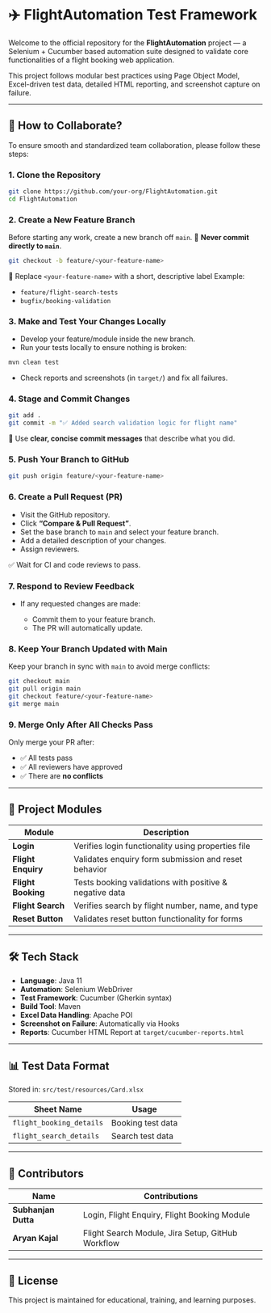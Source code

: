 # ✈️ FlightAutomation Test Framework

Welcome to the official repository for the **FlightAutomation** project — a Selenium + Cucumber based automation suite designed to validate core functionalities of a flight booking web application.

This project follows modular best practices using Page Object Model, Excel-driven test data, detailed HTML reporting, and screenshot capture on failure.

---

## 🚀 How to Collaborate?

To ensure smooth and standardized team collaboration, please follow these steps:

### 1. Clone the Repository

```bash
git clone https://github.com/your-org/FlightAutomation.git
cd FlightAutomation
````

### 2. Create a New Feature Branch

Before starting any work, create a new branch off `main`.
🚫 **Never commit directly to `main`**.

```bash
git checkout -b feature/<your-feature-name>
```

🔁 Replace `<your-feature-name>` with a short, descriptive label
Example:

* `feature/flight-search-tests`
* `bugfix/booking-validation`

### 3. Make and Test Your Changes Locally

* Develop your feature/module inside the new branch.
* Run your tests locally to ensure nothing is broken:

```bash
mvn clean test
```

* Check reports and screenshots (in `target/`) and fix all failures.

### 4. Stage and Commit Changes

```bash
git add .
git commit -m "✅ Added search validation logic for flight name"
```

📌 Use **clear, concise commit messages** that describe what you did.

### 5. Push Your Branch to GitHub

```bash
git push origin feature/<your-feature-name>
```

### 6. Create a Pull Request (PR)

* Visit the GitHub repository.
* Click **“Compare & Pull Request”**.
* Set the base branch to `main` and select your feature branch.
* Add a detailed description of your changes.
* Assign reviewers.

✅ Wait for CI and code reviews to pass.

### 7. Respond to Review Feedback

* If any requested changes are made:

  * Commit them to your feature branch.
  * The PR will automatically update.

### 8. Keep Your Branch Updated with Main

Keep your branch in sync with `main` to avoid merge conflicts:

```bash
git checkout main
git pull origin main
git checkout feature/<your-feature-name>
git merge main
```

### 9. Merge Only After All Checks Pass

Only merge your PR after:

* ✅ All tests pass
* ✅ All reviewers have approved
* ✅ There are **no conflicts**

---

## 📁 Project Modules

| Module             | Description                                             |
| ------------------ | ------------------------------------------------------- |
| **Login**          | Verifies login functionality using properties file      |
| **Flight Enquiry** | Validates enquiry form submission and reset behavior    |
| **Flight Booking** | Tests booking validations with positive & negative data |
| **Flight Search**  | Verifies search by flight number, name, and type        |
| **Reset Button**   | Validates reset button functionality for forms          |

---

## 🛠 Tech Stack

* **Language**: Java 11
* **Automation**: Selenium WebDriver
* **Test Framework**: Cucumber (Gherkin syntax)
* **Build Tool**: Maven
* **Excel Data Handling**: Apache POI
* **Screenshot on Failure**: Automatically via Hooks
* **Reports**: Cucumber HTML Report at `target/cucumber-reports.html`

---

## 📊 Test Data Format

Stored in: `src/test/resources/Card.xlsx`

| Sheet Name               | Usage             |
| ------------------------ | ----------------- |
| `flight_booking_details` | Booking test data |
| `flight_search_details`  | Search test data  |

---

## 🤝 Contributors

| Name                | Contributions                                     |
| ------------------- | ------------------------------------------------- |
| **Subhanjan Dutta** | Login, Flight Enquiry, Flight Booking Module      |
| **Aryan Kajal**     | Flight Search Module, Jira Setup, GitHub Workflow |

---

## 🧾 License

This project is maintained for educational, training, and learning purposes.
